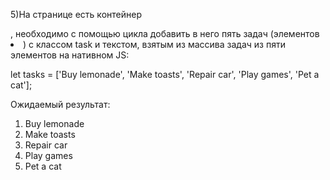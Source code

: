 

	
5)На странице есть контейнер <ol id="todo-list"></ol>, необходимо с помощью цикла добавить в него пять задач (элементов <li>) с классом task и текстом, взятым из массива задач из пяти элементов на нативном JS: 

let tasks = ['Buy lemonade', 'Make toasts', 'Repair car', 'Play games', 'Pet a cat'];

Ожидаемый результат:

<ol id="todo-list">
	<li class="task">Buy lemonade</li>
	<li class="task">Make toasts</li>
	<li class="task">Repair car</li>
	<li class="task">Play games</li>
	<li class="task">Pet a cat</li>
</ol>



	

